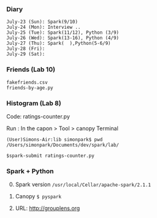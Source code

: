 
### Diary
```
July-23 (Sun): Spark(9/10)
July-24 (Mon): Interview ..
July-25 (Tue): Spark(11/12), Python (3/9)
July-26 (Wed): Spark(13-16), Python (4/9) 
July-27 (Thu): Spark(  ),Python(5-6/9)
July-28 (Fri): 
July-29 (Sat): 
```


### Friends (Lab 10)
```
fakefriends.csv
friends-by-age.py
```

### Histogram (Lab 8)
Code: ratings-counter.py

Run : In the capon > Tool > canopy Terminal
```
(User)Simons-Air:lib simonpark$ pwd
/Users/simonpark/Documents/dev/spark/lab/

$spark-submit ratings-counter.py 
```


### Spark + Python

0. Spark version
`/usr/local/Cellar/apache-spark/2.1.1`

1. Canopy
`$ pyspark`
2. URL: http://grouplens.org
